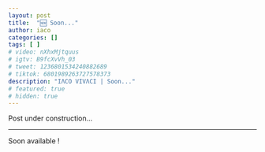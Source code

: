 ```yaml
---
layout: post
title:  "🆕 Soon..."
author: iaco
categories: []
tags: [ ]
# video: nXhxMjtquus
# igtv: B9fcXvVh_03
# tweet: 1236801534240882689
# tiktok: 6801989263727578373
description: "IΛCO VIVΛCI | Soon..."
# featured: true
# hidden: true
---
```


Post under construction...

___

Soon available !
